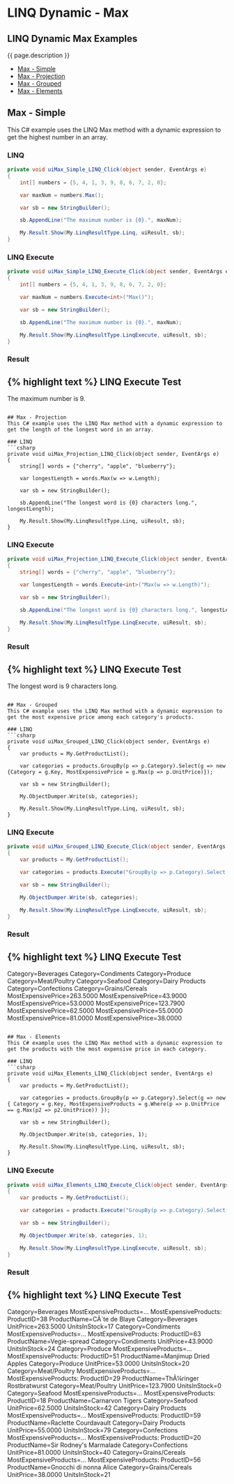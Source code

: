 # LINQ Dynamic - Max

## LINQ Dynamic Max Examples
{{ page.description }}

- [Max - Simple](#max---simple)
- [Max - Projection](#max---projection)
- [Max - Grouped](#max---grouped)
- [Max - Elements](#max---elements)

## Max - Simple
This C# example uses the LINQ Max method with a dynamic expression to get the highest number in an array.

### LINQ
```csharp
private void uiMax_Simple_LINQ_Click(object sender, EventArgs e)
{
	int[] numbers = {5, 4, 1, 3, 9, 8, 6, 7, 2, 0};

	var maxNum = numbers.Max();

	var sb = new StringBuilder();

	sb.AppendLine("The maximum number is {0}.", maxNum);

	My.Result.Show(My.LinqResultType.Linq, uiResult, sb);
}
```

### LINQ Execute
```csharp
private void uiMax_Simple_LINQ_Execute_Click(object sender, EventArgs e)
{
	int[] numbers = {5, 4, 1, 3, 9, 8, 6, 7, 2, 0};

	var maxNum = numbers.Execute<int>("Max()");

	var sb = new StringBuilder();

	sb.AppendLine("The maximum number is {0}.", maxNum);

	My.Result.Show(My.LinqResultType.LinqExecute, uiResult, sb);
}
```

### Result
{% highlight text %}
LINQ Execute Test
------------------------------
The maximum number is 9.

```

## Max - Projection
This C# example uses the LINQ Max method with a dynamic expression to get the length of the longest word in an array.

### LINQ
```csharp
private void uiMax_Projection_LINQ_Click(object sender, EventArgs e)
{
	string[] words = {"cherry", "apple", "blueberry"};

	var longestLength = words.Max(w => w.Length);

	var sb = new StringBuilder();

	sb.AppendLine("The longest word is {0} characters long.", longestLength);

	My.Result.Show(My.LinqResultType.Linq, uiResult, sb);
}
```

### LINQ Execute
```csharp
private void uiMax_Projection_LINQ_Execute_Click(object sender, EventArgs e)
{
	string[] words = {"cherry", "apple", "blueberry"};

	var longestLength = words.Execute<int>("Max(w => w.Length)");

	var sb = new StringBuilder();

	sb.AppendLine("The longest word is {0} characters long.", longestLength);

	My.Result.Show(My.LinqResultType.LinqExecute, uiResult, sb);
}
```

### Result
{% highlight text %}
LINQ Execute Test
------------------------------
The longest word is 9 characters long.

```

## Max - Grouped
This C# example uses the LINQ Max method with a dynamic expression to get the most expensive price among each category's products.

### LINQ
```csharp
private void uiMax_Grouped_LINQ_Click(object sender, EventArgs e)
{
	var products = My.GetProductList();

	var categories = products.GroupBy(p => p.Category).Select(g => new {Category = g.Key, MostExpensivePrice = g.Max(p => p.UnitPrice)});

	var sb = new StringBuilder();

	My.ObjectDumper.Write(sb, categories);

	My.Result.Show(My.LinqResultType.Linq, uiResult, sb);
}
```

### LINQ Execute
```csharp
private void uiMax_Grouped_LINQ_Execute_Click(object sender, EventArgs e)
{
	var products = My.GetProductList();

	var categories = products.Execute("GroupBy(p => p.Category).Select(g => new { Category = g.Key, MostExpensivePrice = g.Max(p => p.UnitPrice) })");

	var sb = new StringBuilder();

	My.ObjectDumper.Write(sb, categories);

	My.Result.Show(My.LinqResultType.LinqExecute, uiResult, sb);
}
```

### Result
{% highlight text %}
LINQ Execute Test
------------------------------
Category=Beverages 
Category=Condiments 
Category=Produce 
Category=Meat/Poultry 
Category=Seafood 
Category=Dairy Products 
Category=Confections 
Category=Grains/Cereals	MostExpensivePrice=263.5000 
MostExpensivePrice=43.9000 
MostExpensivePrice=53.0000 
MostExpensivePrice=123.7900 
MostExpensivePrice=62.5000 
MostExpensivePrice=55.0000 
MostExpensivePrice=81.0000 
MostExpensivePrice=38.0000

```

## Max - Elements
This C# example uses the LINQ Max method with a dynamic expression to get the products with the most expensive price in each category.

### LINQ
```csharp
private void uiMax_Elements_LINQ_Click(object sender, EventArgs e)
{
	var products = My.GetProductList();

	var categories = products.GroupBy(p => p.Category).Select(g => new { Category = g.Key, MostExpensiveProducts = g.Where(p => p.UnitPrice == g.Max(p2 => p2.UnitPrice)) });

	var sb = new StringBuilder();

	My.ObjectDumper.Write(sb, categories, 1);

	My.Result.Show(My.LinqResultType.Linq, uiResult, sb);
}
```

### LINQ Execute
```csharp
private void uiMax_Elements_LINQ_Execute_Click(object sender, EventArgs e)
{
	var products = My.GetProductList();

	var categories = products.Execute("GroupBy(p => p.Category).Select(g => new { Category = g.Key, MostExpensiveProducts = g.Where(p => p.UnitPrice == g.Max(p2 => p2.UnitPrice)) })");

	var sb = new StringBuilder();

	My.ObjectDumper.Write(sb, categories, 1);

	My.Result.Show(My.LinqResultType.LinqExecute, uiResult, sb);
}
```

### Result
{% highlight text %}
LINQ Execute Test
------------------------------
Category=Beverages      MostExpensiveProducts=... 
  MostExpensiveProducts: ProductID=38    ProductName=CÃ´te de Blaye      Category=Beverages      UnitPrice=263.5000      UnitsInStock=17 
Category=Condiments    MostExpensiveProducts=... 
  MostExpensiveProducts: ProductID=63    ProductName=Vegie-spread        Category=Condiments    UnitPrice=43.9000      UnitsInStock=24 
Category=Produce        MostExpensiveProducts=... 
  MostExpensiveProducts: ProductID=51    ProductName=Manjimup Dried Apples      Category=Produce        UnitPrice=53.0000      UnitsInStock=20 
Category=Meat/Poultry  MostExpensiveProducts=... 
  MostExpensiveProducts: ProductID=29    ProductName=ThÃ¼ringer Rostbratwurst    Category=Meat/Poultry  UnitPrice=123.7900      UnitsInStock=0 
Category=Seafood        MostExpensiveProducts=... 
  MostExpensiveProducts: ProductID=18    ProductName=Carnarvon Tigers    Category=Seafood        UnitPrice=62.5000      UnitsInStock=42 
Category=Dairy Products        MostExpensiveProducts=... 
  MostExpensiveProducts: ProductID=59    ProductName=Raclette Courdavault        Category=Dairy Products        UnitPrice=55.0000      UnitsInStock=79 
Category=Confections    MostExpensiveProducts=... 
  MostExpensiveProducts: ProductID=20    ProductName=Sir Rodney's Marmalade      Category=Confections    UnitPrice=81.0000      UnitsInStock=40 
Category=Grains/Cereals        MostExpensiveProducts=... 
  MostExpensiveProducts: ProductID=56    ProductName=Gnocchi di nonna Alice      Category=Grains/Cereals        UnitPrice=38.0000      UnitsInStock=21

```
